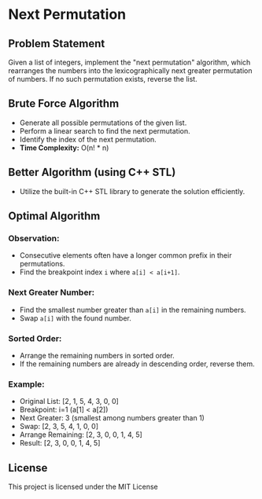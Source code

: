 # Next Permutation

## Problem Statement

Given a list of integers, implement the "next permutation" algorithm, which rearranges the numbers into the lexicographically next greater permutation of numbers. If no such permutation exists, reverse the list.

## Brute Force Algorithm

- Generate all possible permutations of the given list.
- Perform a linear search to find the next permutation.
- Identify the index of the next permutation.
- **Time Complexity:** O(n! * n)

## Better Algorithm (using C++ STL)

- Utilize the built-in C++ STL library to generate the solution efficiently.

## Optimal Algorithm

### Observation:

- Consecutive elements often have a longer common prefix in their permutations.
- Find the breakpoint index `i` where `a[i] < a[i+1]`.

### Next Greater Number:

- Find the smallest number greater than `a[i]` in the remaining numbers.
- Swap `a[i]` with the found number.

### Sorted Order:

- Arrange the remaining numbers in sorted order.
- If the remaining numbers are already in descending order, reverse them.

### Example:

- Original List: [2, 1, 5, 4, 3, 0, 0]
- Breakpoint: i=1 (a[1] < a[2])
- Next Greater: 3 (smallest among numbers greater than 1)
- Swap: [2, 3, 5, 4, 1, 0, 0]
- Arrange Remaining: [2, 3, 0, 0, 1, 4, 5]
- Result: [2, 3, 0, 0, 1, 4, 5]


## License

This project is licensed under the MIT License
